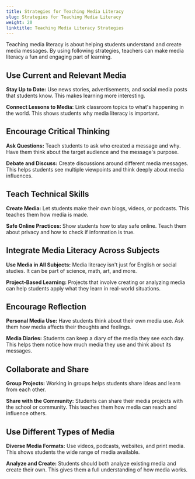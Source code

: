 ```yaml
---
title: Strategies for Teaching Media Literacy
slug: Strategies for Teaching Media Literacy
weight: 20
linktitle: Teaching Media Literacy Strategies
---
```


Teaching media literacy is about helping students understand and create media messages. By using following strategies, teachers can make media literacy a fun and engaging part of learning.

## Use Current and Relevant Media

**Stay Up to Date:** Use news stories, advertisements, and social media posts that students know. This makes learning more interesting.

**Connect Lessons to Media:** Link classroom topics to what's happening in the world. This shows students why media literacy is important.

## Encourage Critical Thinking

**Ask Questions:** Teach students to ask who created a message and why. Have them think about the target audience and the message's purpose.

**Debate and Discuss:** Create discussions around different media messages. This helps students see multiple viewpoints and think deeply about media influences.

## Teach Technical Skills

**Create Media:** Let students make their own blogs, videos, or podcasts. This teaches them how media is made.

**Safe Online Practices:** Show students how to stay safe online. Teach them about privacy and how to check if information is true.

## Integrate Media Literacy Across Subjects

**Use Media in All Subjects:** Media literacy isn't just for English or social studies. It can be part of science, math, art, and more.

**Project-Based Learning:** Projects that involve creating or analyzing media can help students apply what they learn in real-world situations.

## Encourage Reflection

**Personal Media Use:** Have students think about their own media use. Ask them how media affects their thoughts and feelings.

**Media Diaries:** Students can keep a diary of the media they see each day. This helps them notice how much media they use and think about its messages.

## Collaborate and Share

**Group Projects:** Working in groups helps students share ideas and learn from each other.

**Share with the Community:** Students can share their media projects with the school or community. This teaches them how media can reach and influence others.

## Use Different Types of Media

**Diverse Media Formats:** Use videos, podcasts, websites, and print media. This shows students the wide range of media available.

**Analyze and Create:** Students should both analyze existing media and create their own. This gives them a full understanding of how media works.
